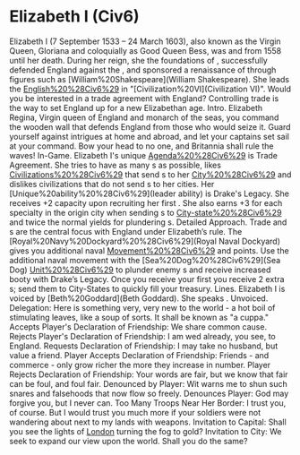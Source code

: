 # Elizabeth I (Civ6)

Elizabeth I (7 September 1533 – 24 March 1603), also known as the Virgin Queen, Gloriana and coloquially as Good Queen Bess, was and from 1558 until her death. During her reign, she the foundations of , successfully defended England against the , and sponsored a renaissance of through figures such as [William%20Shakespeare](William Shakespeare). She leads the [English%20%28Civ6%29](English) in "[Civilization%20VI](Civilization VI)".
Would you be interested in a trade agreement with England? Controlling trade is the way to set England up for a new Elizabethan age.
Intro.
 Elizabeth Regina, Virgin queen of England and monarch of the seas, you command the wooden wall that defends England from those who would seize it. Guard yourself against intrigues at home and abroad, and let your captains set sail at your command. Bow your head to no one, and Britannia shall rule the waves!
In-Game.
Elizabeth I's unique [Agenda%20%28Civ6%29](agenda) is Trade Agreement. She tries to have as many s as possible, likes [Civilizations%20%28Civ6%29](civilizations) that send s to her [City%20%28Civ6%29](cities) and dislikes civilizations that do not send s to her cities.
Her [Unique%20ability%20%28Civ6%29](leader ability) is Drake's Legacy. She receives +2 capacity upon recruiting her first . She also earns +3 for each specialty in the origin city when sending s to [City-state%20%28Civ6%29](city-states) and twice the normal yields for plundering s.
Detailed Approach.
Trade and s are the central focus with England under Elizabeth’s rule. The [Royal%20Navy%20Dockyard%20%28Civ6%29](Royal Naval Dockyard) gives you additional naval [Movement%20%28Civ6%29](movement) and points. Use the additional naval movement with the [Sea%20Dog%20%28Civ6%29](Sea Dog) [Unit%20%28Civ6%29](unit) to plunder enemy s and receive increased booty with Drake’s Legacy. Once you receive your first you receive 2 extra s; send them to City-States to quickly fill your treasury.
Lines.
Elizabeth I is voiced by [Beth%20Goddard](Beth Goddard). She speaks .
Unvoiced.
Delegation: Here is something very, very new to the world - a hot boil of stimulating leaves, like a soup of sorts. It shall be known as "a cuppa."
Accepts Player's Declaration of Friendship: We share common cause.
Rejects Player's Declaration of Friendship: I am wed already, you see, to England.
Requests Declaration of Friendship: I may take no husband, but value a friend.
Player Accepts Declaration of Friendship: Friends - and commerce - only grow richer the more they increase in number.
Player Rejects Declaration of Friendship: Your words are fair, but we know that fair can be foul, and foul fair.
Denounced by Player: Wit warns me to shun such snares and falsehoods that now flow so freely.
Denounces Player: God may forgive you, but I never can.
Too Many Troops Near Her Border: I trust you, of course. But I would trust you much more if your soldiers were not wandering about next to my lands with weapons.
Invitation to Capital: Shall you see the lights of [London](London) turning the fog to gold?
Invitation to City: We seek to expand our view upon the world. Shall you do the same?